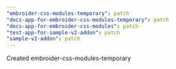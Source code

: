 ```yaml
---
"embroider-css-modules-temporary": patch
"docs-app-for-embroider-css-modules-temporary": patch
"docs-app-for-embroider-css-modules": patch
"test-app-for-sample-v2-addon": patch
"sample-v2-addon": patch
---
```


Created embroider-css-modules-temporary
